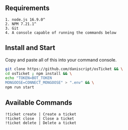 ## Requirements
```
1. node.js 16.9.0^
2. NPM 7.21.1^
3. Git
4. A console capable of running the commands below
```
## Install and Start
Copy and paste all of this into your command console.
```bash
git clone https://github.com/daniscript/osTicket && \
cd osTicket ; npm install && \
echo "TOKEN=BOT_TOKEN
MONGOOSE=CONNECT_MONGOOSE" > ".env" && \
npm run start
```
## Available Commands
```
!ticket create | Create a ticket
!ticket close  | Close a ticket
!ticket delete | Delete a ticket
```